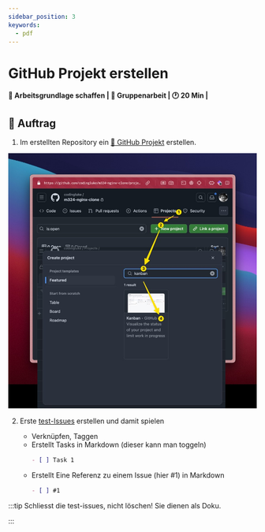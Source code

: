 ```yaml
---
sidebar_position: 3
keywords:
  - pdf
---
```


# GitHub Projekt erstellen

**:dart: Arbeitsgrundlage schaffen | :dna: Gruppenarbeit | :clock1: 20 Min |**

## 📝 Auftrag

1. Im erstellten Repository ein
   [📜 GitHub Projekt](https://docs.github.com/en/issues/planning-and-tracking-with-projects/learning-about-projects/about-projects)
   erstellen.

![github-create-kanban-project](images/github-create-kanban-project.png)

2. Erste [test-Issues](https://github.com/features/issues) erstellen und damit
   spielen

   - Verknüpfen, Taggen
   - Erstellt Tasks in Markdown (dieser kann man toggeln)
     ```markdown
     - [ ] Task 1
     ```
   - Erstellt Eine Referenz zu einem Issue (hier #1) in Markdown
     ```markdown
     - [ ] #1
     ```

:::tip Schliesst die test-issues, nicht löschen! Sie dienen als Doku.

:::
